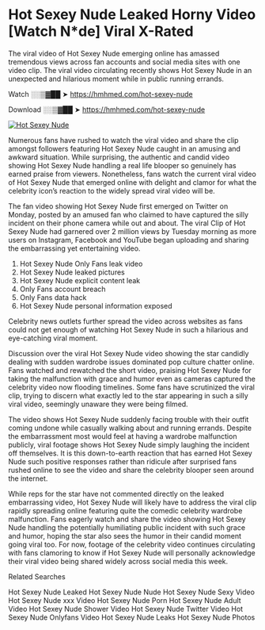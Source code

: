 ﻿# Hot Sexey Nude Leaked Horny Video [Watch N*de] Viral X-Rated

The viral video of ﻿Hot Sexey Nude emerging online has amassed tremendous views across fan accounts and social media sites with one video clip. The viral video circulating recently shows ﻿Hot Sexey Nude in an unexpected and hilarious moment while in public running errands. 

Watch ░░▒▓██ ➤ https://hmhmed.com/hot-sexey-nude

Download ░░▒▓██ ➤ https://hmhmed.com/hot-sexey-nude

[![Hot Sexey Nude](https://i.imgur.com/dJHk4Zq.gif)](https://hmhmed.com/hot-sexey-nude)

Numerous fans have rushed to watch the viral video and share the clip amongst followers featuring ﻿Hot Sexey Nude caught in an amusing and awkward situation. While surprising, the authentic and candid video showing ﻿Hot Sexey Nude handling a real life blooper so genuinely has earned praise from viewers. Nonetheless, fans watch the current viral video of ﻿Hot Sexey Nude that emerged online with delight and clamor for what the celebrity icon’s reaction to the widely spread viral video will be.

The fan video showing ﻿Hot Sexey Nude first emerged on Twitter on Monday, posted by an amused fan who claimed to have captured the silly incident on their phone camera while out and about. The viral Clip of ﻿Hot Sexey Nude had garnered over 2 million views by Tuesday morning as more users on Instagram, Facebook and YouTube began uploading and sharing the embarrassing yet entertaining video. 

1. ﻿Hot Sexey Nude Only Fans leak video
2. ﻿Hot Sexey Nude leaked pictures
3. ﻿Hot Sexey Nude explicit content leak
4. Only Fans account breach
5. Only Fans data hack
6. ﻿Hot Sexey Nude personal information exposed

Celebrity news outlets further spread the video across websites as fans could not get enough of watching ﻿Hot Sexey Nude in such a hilarious and eye-catching viral moment. 

Discussion over the viral ﻿Hot Sexey Nude video showing the star candidly dealing with sudden wardrobe issues dominated pop culture chatter online. Fans watched and rewatched the short video, praising ﻿Hot Sexey Nude for taking the malfunction with grace and humor even as cameras captured the celebrity video now flooding timelines. Some fans have scrutinized the viral clip, trying to discern what exactly led to the star appearing in such a silly viral video, seemingly unaware they were being filmed.

The video shows ﻿Hot Sexey Nude suddenly facing trouble with their outfit coming undone while casually walking about and running errands. Despite the embarrassment most would feel at having a wardrobe malfunction publicly, viral footage shows ﻿Hot Sexey Nude simply laughing the incident off themselves. It is this down-to-earth reaction that has earned ﻿Hot Sexey Nude such positive responses rather than ridicule after surprised fans rushed online to see the video and share the celebrity blooper seen around the internet.  

While reps for the star have not commented directly on the leaked embarrassing video, ﻿Hot Sexey Nude will likely have to address the viral clip rapidly spreading online featuring quite the comedic celebrity wardrobe malfunction. Fans eagerly watch and share the video showing ﻿Hot Sexey Nude handling the potentially humiliating public incident with such grace and humor, hoping the star also sees the humor in their candid moment going viral too. For now, footage of the celebrity video continues circulating with fans clamoring to know if ﻿Hot Sexey Nude will personally acknowledge their viral video being shared widely across social media this week.

Related Searches

﻿Hot Sexey Nude Leaked
﻿Hot Sexey Nude Nude
﻿Hot Sexey Nude Sexy Video
﻿Hot Sexey Nude xxx Video
﻿Hot Sexey Nude Porn
﻿Hot Sexey Nude Adult Video
﻿Hot Sexey Nude Shower Video
﻿Hot Sexey Nude Twitter Video
﻿Hot Sexey Nude Onlyfans Video
﻿Hot Sexey Nude Leaks
﻿Hot Sexey Nude Photos